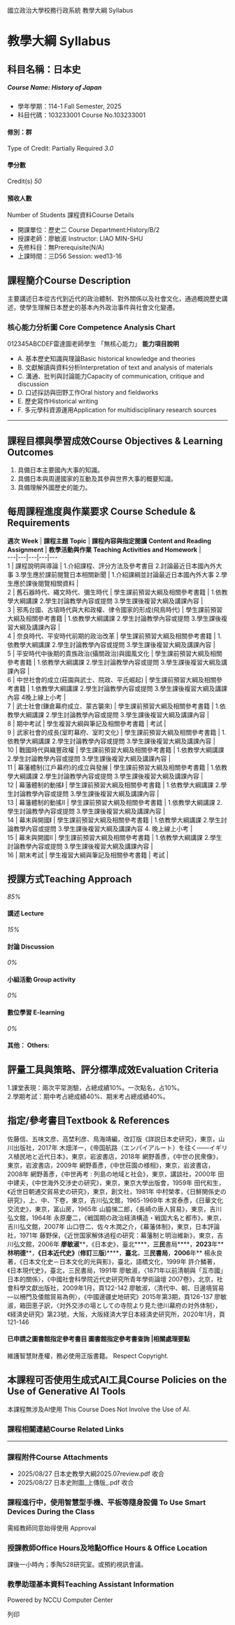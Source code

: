 國立政治大學校務行政系統 教學大綱 Syllabus
# 教學大綱 Syllabus
##  科目名稱：日本史
#####  Course Name: History of Japan
  * 學年學期：114-1 Fall Semester, 2025 
  * 科目代碼：103233001 Course No.103233001


#### 修別：群
Type of Credit: Partially Required 
_3.0_
#### 學分數
Credit(s)
_50_
#### 預收人數
Number of Students
課程資料Course Details
  * 開課單位：歷史二 Course Department:History/B/2 
  * 授課老師：廖敏淑 Instructor: LIAO MIN-SHU 
  * 先修科目：無Prerequisite(N/A)
  * 上課時間：三D56 Session: wed13-16


##  課程簡介Course Description
主要講述日本從古代到近代的政治體制、對外關係以及社會文化，通過概說歷史講述，使學生理解日本歷史的基本內外政治事件與社會文化變遷。
###  核心能力分析圖 Core Competence Analysis Chart
012345ABCDEF雷達圖老師學生
「無核心能力」 
**能力項目說明**
  * A. 基本歷史知識與理論Basic historical knowledge and theories
  * B. 文獻解讀與資料分析Interpretation of text and analysis of materials
  * C. 溝通、批判與討論能力Capacity of communication, critique and discussion 
  * D. 口述採訪與田野工作Oral history and fieldworks
  * E. 歷史寫作Historical writing
  * F. 多元學科資源運用Application for multidisciplinary research sources


* * *
##  課程目標與學習成效Course Objectives & Learning Outcomes 
1. 具備日本主要國內大事的知識。
2. 具備日本與周邊國家的互動及其參與世界大事的概要知識。
3. 具備理解外國歷史的能力。
##  每周課程進度與作業要求 Course Schedule & Requirements
**週次** **Week** |  **課程主題** **Topic** |  **課程內容與指定閱讀** **Content and Reading Assignment** |  **教學活動與作業** **Teaching Activities and Homework** |   
---|---|---|---|---  
1 |  課程說明與導論 |  1.介紹課程、評分方法及參考書目 2.討論最近日本國內外大事 3.學生應於課前閱覽日本相關新聞 |  1.介紹課綱並討論最近日本國內外大事 2.學生應於課後閱覽相關資料 |   
2 |  舊石器時代、繩文時代、彌生時代 |  學生課前預習大綱及相關參考書籍 |  1.依教學大綱講課  2.學生討論教學內容或提問 3.學生課後複習大綱及講課內容 |   
3 |  邪馬台國、古墳時代與大和政權、律令國家的形成(飛鳥時代) |  學生課前預習大綱及相關參考書籍 |  1.依教學大綱講課  2.學生討論教學內容或提問 3.學生課後複習大綱及講課內容 |   
4 |  奈良時代、平安時代前期的政治改革 |  學生課前預習大綱及相關參考書籍 |  1.依教學大綱講課  2.學生討論教學內容或提問 3.學生課後複習大綱及講課內容 |   
5 |  平安時代中後期的貴族政治(攝關政治)與國風文化 |  學生課前預習大綱及相關參考書籍 |  1.依教學大綱講課  2.學生討論教學內容或提問 3.學生課後複習大綱及講課內容 |   
6 |  中世社會的成立(莊園與武士、院政、平氏崛起)  |  學生課前預習大綱及相關參考書籍 |  1.依教學大綱講課  2.學生討論教學內容或提問 3.學生課後複習大綱及講課內容 4晚上線上小考 |   
7 |  武士社會(鎌倉幕府成立、蒙古襲來) |  學生課前預習大綱及相關參考書籍 |  1.依教學大綱講課  2.學生討論教學內容或提問 3.學生課後複習大綱及講課內容 |   
8 |  期中考試 |  學生複習大綱與筆記及相關參考書籍 |  考試 |   
9 |  武家社會的成長(室町幕府、室町文化) |  學生課前預習大綱及相關參考書籍 |  1.依教學大綱講課  2.學生討論教學內容或提問 3.學生課後複習大綱及講課內容 |   
10 |  戰國時代與織豐政權 |  學生課前預習大綱及相關參考書籍 |  1.依教學大綱講課  2.學生討論教學內容或提問 3.學生課後複習大綱及講課內容 |   
11 |  幕藩體制(江戶幕府)的成立與發展 |  學生課前預習大綱及相關參考書籍 |  1.依教學大綱講課  2.學生討論教學內容或提問 3.學生課後複習大綱及講課內容 |   
12 |  幕藩體制的動搖**Ⅰ** |  學生課前預習大綱及相關參考書籍 |  1.依教學大綱講課  2.學生討論教學內容或提問 3.學生課後複習大綱及講課內容 |   
13 |  幕藩體制的動搖Ⅱ |  學生課前預習大綱及相關參考書籍 |  1.依教學大綱講課  2.學生討論教學內容或提問 3.學生課後複習大綱及講課內容 |   
14 |  幕末與開國**Ⅰ** |  學生課前預習大綱及相關參考書籍 |  1.依教學大綱講課  2.學生討論教學內容或提問 3.學生課後複習大綱及講課內容 4. 晚上線上小考 |   
15 |  幕末與開國Ⅱ |  學生課前預習大綱及相關參考書籍 |  1.依教學大綱講課  2.學生討論教學內容或提問 3.學生課後複習大綱及講課內容 |   
16 |  期末考試 |  學生複習大綱與筆記及相關參考書籍 |  考試 |   
##  授課方式Teaching Approach
_85%_
####  講述 Lecture
_15%_
####  討論 Discussion
_0%_
####  小組活動 Group activity
_0%_
####  數位學習 E-learning
_0%_
####  其他： Others:
##  評量工具與策略、評分標準成效Evaluation Criteria
1.課堂表現：兩次平常測驗，占總成績10%。一次點名，占10%。  
2.學期考試：期中考占總成績40%、期末考占總成績40%。
##  指定/參考書目Textbook & References
佐藤信、五味文彦、高埜利彦、鳥海靖編，改訂版《詳説日本史研究》，東京，山川出版社，2017年
木畑洋一，《帝国航路（エンパイアルート）を往く――イギリス植民地と近代日本》，東京，岩波書店，2018年
網野善彥，《中世の民衆像》，東京，岩波書店，2009年
網野善彥，《中世荘園の様相》，東京，岩波書店，2008年
網野善彥，《中世再考 : 列島の地域と社会》，東京，講談社，2000年
田中建夫，《中世海外交渉史の研究》，東京，東京大學出版會，1959年
田代和生，《近世日朝通交貿易史の研究》，東京，創文社，1981年
中村榮孝，《日鮮関係史の研究》，上、中、下卷，東京，吉川弘文館，1965-1969年
木宮泰彥，《日華文化交流史》，東京，富山房，1965年
山脇悌二郎，《長崎の唐人貿易》，東京，吉川弘文館，1964年
永原慶二，《戦国期の政治経済構造・戦国大名と都市》，東京，吉川弘文館，2007年
山口啓二、佐々木潤之介，《幕藩体制》，東京，日本評論社，1971年
藤野保，《近世国家解体過程の研究：幕藩制と明治維新》，東京，吉川弘文館，2006年
**廖敏淑****，《日本史》，臺北****，****三民****書局****，****2023****年**
**林明德****，****《****日本近代史****》****(****修訂三版****)****，****臺北****，****三民書局****，****2006****年**
楊永良著，《日本文化史－日本文化的光與影》，臺北，語橋文化，1999年
許介鱗著，《日本現代史》，臺北，三民書局，1991年
廖敏淑，〈1871年以前清朝與「互市國」日本的關係〉，《中國社會科學院近代史研究所青年學術論壇 2007卷》，北京，社會科學文獻出版社，2009年1月，頁122-142 
廖敏淑，〈清代中、朝、日邊境貿易—以柵門及倭館貿易為例〉，《中國邊疆史地研究》2015年第3期，頁126-137
廖敏淑，箱田恵子訳，〈対外交渉の場としての寺院より見た徳川幕府の対外体制〉，《経済史研究》第23號，大阪，大阪経済大学日本経済史研究所，2020年1月，頁121-146
####  已申請之圖書館指定參考書目  圖書館指定參考書查詢 |相關處理要點
維護智慧財產權，務必使用正版書籍。 Respect Copyright.
##  本課程可否使用生成式AI工具Course Policies on the Use of Generative AI Tools
本課程無涉及AI使用 This Course Does Not Involve the Use of AI.
###  課程相關連結Course Related Links
* * *
###  課程附件Course Attachments
  * 2025/08/27 日本史教學大綱2025.07review.pdf  收合 
  * 2025/08/27 日本史附圖_上傳版_.pdf  收合 


###  課程進行中，使用智慧型手機、平板等隨身設備 To Use Smart Devices During the Class
需經教師同意始得使用  Approval
###  授課教師Office Hours及地點Office Hours & Office Location
課後一小時內；季陶528研究室。或預約視訊會議。
###  教學助理基本資料Teaching Assistant Information
Powered by NCCU Computer Center
  
列印
